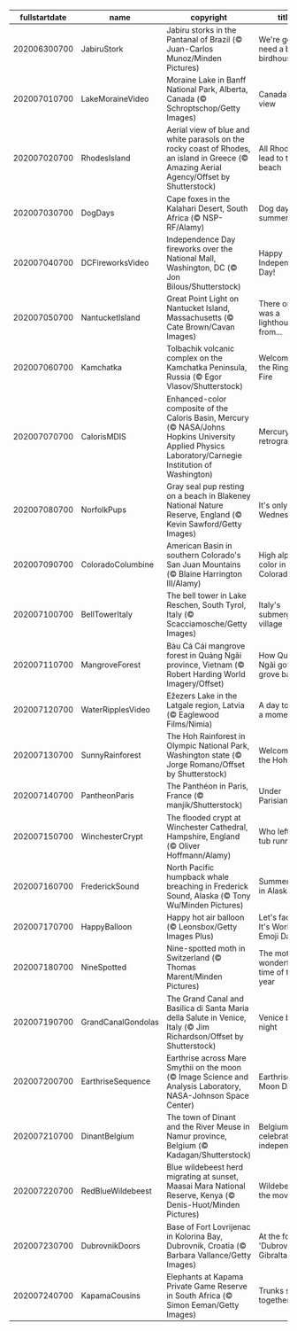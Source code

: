 |fullstartdate|name|copyright|title|image|
|--|--|--|--|--|
202006300700|JabiruStork|Jabiru storks in the Pantanal of Brazil (© Juan-Carlos Munoz/Minden Pictures)|We're gonna need a bigger birdhouse|![](/en-US/2020/07/202006300700JabiruStork.jpg)|
202007010700|LakeMoraineVideo|Moraine Lake in Banff National Park, Alberta, Canada (© Schroptschop/Getty Images)|Canada's $20 view|![](/en-US/2020/07/202007010700LakeMoraineVideo.jpg)|
202007020700|RhodesIsland|Aerial view of blue and white parasols on the rocky coast of Rhodes, an island in Greece (© Amazing Aerial Agency/Offset by Shutterstock)|All Rhodes lead to the beach|![](/en-US/2020/07/202007020700RhodesIsland.jpg)|
202007030700|DogDays|Cape foxes in the Kalahari Desert, South Africa (© NSP-RF/Alamy)|Dog days of summer|![](/en-US/2020/07/202007030700DogDays.jpg)|
202007040700|DCFireworksVideo|Independence Day fireworks over the National Mall, Washington, DC (© Jon Bilous/Shutterstock)|Happy Independence Day!|![](/en-US/2020/07/202007040700DCFireworksVideo.jpg)|
202007050700|NantucketIsland|Great Point Light on Nantucket Island, Massachusetts (© Cate Brown/Cavan Images)|There once was a lighthouse from...|![](/en-US/2020/07/202007050700NantucketIsland.jpg)|
202007060700|Kamchatka|Tolbachik volcanic complex on the Kamchatka Peninsula, Russia (© Egor Vlasov/Shutterstock)|Welcome to the Ring of Fire|![](/en-US/2020/07/202007060700Kamchatka.jpg)|
202007070700|CalorisMDIS|Enhanced-color composite of the Caloris Basin, Mercury (© NASA/Johns Hopkins University Applied Physics Laboratory/Carnegie Institution of Washington)|Mercury in retrograde|![](/en-US/2020/07/202007070700CalorisMDIS.jpg)|
202007080700|NorfolkPups|Gray seal pup resting on a beach in Blakeney National Nature Reserve, England (© Kevin Sawford/Getty Images)|It's only Wednesday|![](/en-US/2020/07/202007080700NorfolkPups.jpg)|
202007090700|ColoradoColumbine|American Basin in southern Colorado's San Juan Mountains (© Blaine Harrington III/Alamy)|High alpine color in Colorado|![](/en-US/2020/07/202007090700ColoradoColumbine.jpg)|
202007100700|BellTowerItaly|The bell tower in Lake Reschen, South Tyrol, Italy (© Scacciamosche/Getty Images)|Italy's submerged village|![](/en-US/2020/07/202007100700BellTowerItaly.jpg)|
202007110700|MangroveForest|Bàu Cá Cái mangrove forest in Quảng Ngãi province, Vietnam (© Robert Harding World Imagery/Offset)|How Quảng Ngãi got its grove back|![](/en-US/2020/07/202007110700MangroveForest.jpg)|
202007120700|WaterRipplesVideo|Ežezers Lake in the Latgale region, Latvia (© Eaglewood Films/Nimia)|A day to take a moment|![](/en-US/2020/07/202007120700WaterRipplesVideo.jpg)|
202007130700|SunnyRainforest|The Hoh Rainforest in Olympic National Park, Washington state (© Jorge Romano/Offset by Shutterstock)|Welcome to the Hoh|![](/en-US/2020/07/202007130700SunnyRainforest.jpg)|
202007140700|PantheonParis|The Panthéon in Paris, France (© manjik/Shutterstock)|Under Parisian skies|![](/en-US/2020/07/202007140700PantheonParis.jpg)|
202007150700|WinchesterCrypt|The flooded crypt at Winchester Cathedral, Hampshire, England (© Oliver Hoffmann/Alamy)|Who left the tub running?|![](/en-US/2020/07/202007150700WinchesterCrypt.jpg)|
202007160700|FrederickSound|North Pacific humpback whale breaching in Frederick Sound, Alaska (© Tony Wu/Minden Pictures)|Summertime in Alaska|![](/en-US/2020/07/202007160700FrederickSound.jpg)|
202007170700|HappyBalloon|Happy hot air balloon (© Leonsbox/Getty Images Plus)|Let's face it: It's World Emoji Day|![](/en-US/2020/07/202007170700HappyBalloon.jpg)|
202007180700|NineSpotted|Nine-spotted moth in Switzerland (© Thomas Marent/Minden Pictures)|The moth wonderful time of the year|![](/en-US/2020/07/202007180700NineSpotted.jpg)|
202007190700|GrandCanalGondolas|The Grand Canal and Basilica di Santa Maria della Salute in Venice, Italy (© Jim Richardson/Offset by Shutterstock)|Venice by night|![](/en-US/2020/07/202007190700GrandCanalGondolas.jpg)|
202007200700|EarthriseSequence|Earthrise across Mare Smythii on the moon (© Image Science and Analysis Laboratory, NASA-Johnson Space Center)|Earthrise on Moon Day|![](/en-US/2020/07/202007200700EarthriseSequence.jpg)|
202007210700|DinantBelgium|The town of Dinant and the River Meuse in Namur province, Belgium (© Kadagan/Shutterstock)|Belgium celebrates its independence|![](/en-US/2020/07/202007210700DinantBelgium.jpg)|
202007220700|RedBlueWildebeest|Blue wildebeest herd migrating at sunset, Maasai Mara National Reserve, Kenya (© Denis-Huot/Minden Pictures)|Wildebeest on the move|![](/en-US/2020/07/202007220700RedBlueWildebeest.jpg)|
202007230700|DubrovnikDoors|Base of Fort Lovrijenac in Kolorina Bay, Dubrovnik, Croatia (© Barbara Vallance/Getty Images)|At the foot of 'Dubrovnik's Gibraltar'|![](/en-US/2020/07/202007230700DubrovnikDoors.jpg)|
202007240700|KapamaCousins|Elephants at Kapama Private Game Reserve in South Africa (© Simon Eeman/Getty Images)|Trunks stick together|![](/en-US/2020/07/202007240700KapamaCousins.jpg)|
